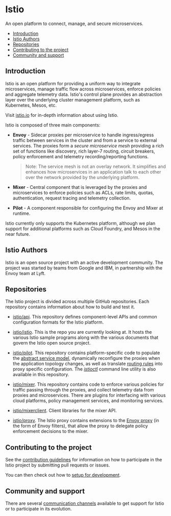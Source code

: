 # Istio
An open platform to connect, manage, and secure microservices.

- [Introduction](#introduction)
- [Istio Authors](#istio-authors)
- [Repositories](#repositories)
- [Contributing to the project](#contributing-to-the-project)
- [Community and support](#community-and-support)

## Introduction

Istio is an open platform for providing a uniform way to integrate
microservices, manage traffic flow across microservices, enforce policies
and aggregate telemetry data. Istio's control plane provides an abstraction
layer over the underlying cluster management platform, such as Kubernetes,
Mesos, etc.

Visit [istio.io](https://istio.io) for in-depth information about using Istio.     

Istio is composed of three main components:

* **Envoy** - Sidecar proxies per microservice to handle ingress/egress traffic
   between services in the cluster and from a service to external
   services. The proxies form a _secure microservice mesh_ providing a rich
   set of functions like discovery, rich layer-7 routing, circuit breakers,
   policy enforcement and telemetry recording/reporting
   functions.

  >  Note: The service mesh is not an overlay network. It
  >  simplifies and enhances how microservices in an application talk to each
  >  other over the network provided by the underlying platform.

* **Mixer** - Central component that is leveraged by the proxies and microservices
   to enforce policies such as ACLs, rate limits, quotas, authentication, request
   tracing and telemetry collection.

* **Pilot** - A component responsible for configuring the
  Envoy and Mixer at runtime.

Istio currently only supports the Kubernetes
platform, although we plan support for additional platforms such as
Cloud Foundry, and Mesos in the near future.

## Istio Authors

Istio is an open source project with an active development community. The project was started 
by teams from Google and IBM, in partnership with the Envoy team at Lyft.

## Repositories

The Istio project is divided across multiple GitHub repositories. Each
repository contains information about how to build and test it.

- [istio/api](https://github.com/istio/api). This repository defines
component-level APIs and common configuration formats for the Istio platform.

- [istio/istio](README.md). This is the repo you are
currently looking at. It hosts the various Istio sample programs
along with the various documents that govern the Istio open source 
project.

- [istio/pilot](https://github.com/istio/pilot). This repository
contains platform-specific code to populate the
[abstract service model](https://istio.io/docs/concepts/traffic-management/overview.html), dynamically reconfigure the proxies
when the application topology changes, as well as translate
[routing rules](https://istio.io/docs/reference/config/traffic-rules/routing-rules.html) into proxy specific configuration.  The
[_istioctl_](https://istio.io/docs/reference/commands/istioctl.html) command line utility is also available in
this repository.

- [istio/mixer](https://github.com/istio/mixer). This repository 
contains code to enforce various policies for traffic passing through the
proxies, and collect telemetry data from proxies and microservices. There
are plugins for interfacing with various cloud platforms, policy
management services, and monitoring services.

- [istio/mixerclient](https://github.com/istio/mixerclient). Client libraries
for the mixer API.

- [istio/proxy](https://github.com/istio/proxy). The Istio proxy contains
extensions to the [Envoy proxy](https://github.com/lyft/envoy) (in the form of
Envoy filters), that allow the proxy to delegate policy enforcement
decisions to the mixer.

## Contributing to the project

See the [contribution guidelines](CONTRIBUTING.md) for information on how to
participate in the Istio project by submitting pull requests or issues. 

You can then check out how to [setup for development](devel/README.md).

## Community and support

There are several [communication channels](https://istio.io/community/) available to get
support for Istio or to participate in its evolution.
